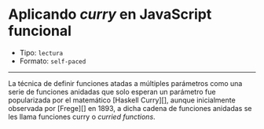 # Aplicando _curry_ en JavaScript funcional

* Tipo: `lectura`
* Formato: `self-paced`

***

La técnica de definir funciones atadas a múltiples parámetros como una serie de
funciones anidadas que solo esperan un parámetro fue popularizada por el
matemático [Haskell Curry][], aunque inicialmente observada por [Frege][] en
1893, a dicha cadena de funciones anidadas se les llama funciones curry o
_curried functions_.
